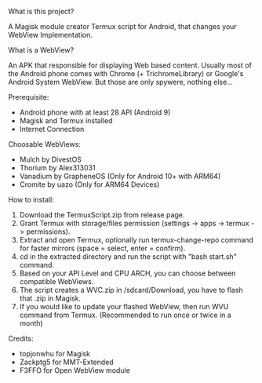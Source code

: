 What is this project?

A Magisk module creator Termux script for Android, that changes your WebView Implementation.

What is a WebView?

An APK that responsible for displaying Web based content. Usually most of the Android phone comes with Chrome (+ TrichromeLibrary) or Google's Android System WebView. But those are only spywere, nothing else...

Prerequisite:

- Android phone with at least 28 API (Android 9)
- Magisk and Termux installed
- Internet Connection

Choosable WebViews:

- Mulch by DivestOS
- Thorium by Alex313031
- Vanadium by GrapheneOS (Only for Android 10+ with ARM64)
- Cromite by uazo (Only for ARM64 Devices)

How to install:

1. Download the TermuxScript.zip from release page.
2. Grant Termux with storage/files permission (settings -> apps -> termux -> permissions).
3. Extract and open Termux, optionally run termux-change-repo command for faster mirrors (space = select, enter = confirm).
4. cd in the extracted directory and run the script with "bash start.sh" command.
5. Based on your API Level and CPU ARCH, you can choose between compatible WebViews.
6. The script creates a WVC.zip in /sdcard/Download, you have to flash that .zip in Magisk.
7. If you would like to update your flashed WebView, then run WVU command from Termux. (Recommended to run once or twice in a month)

Credits:

- topjonwhu for Magisk
- Zackptg5 for MMT-Extended
- F3FFO for Open WebView module
